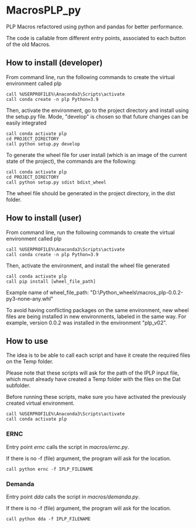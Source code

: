 # MacrosPLP_py

PLP Macros refactored using python and pandas for better performance.

The code is callable from different entry points, associated to each button of the old Macros.

## How to install (developer)

From command line, run the following commands to create the virtual environment called plp

```
call %USERPROFILE%\Anaconda3\Scripts\activate
call conda create -n plp Python=3.9
```

Then, activate the environment, go to the project directory and install using the setup.py file. Mode, "develop" is chosen so that future changes can be easily integrated

```
call conda activate plp
cd PROJECT_DIRECTORY
call python setup.py develop
```

To generate the wheel file for user install (which is an image of the current state of the project), the commands are the following:

```
call conda activate plp
cd PROJECT_DIRECTORY
call python setup.py sdist bdist_wheel
```

The wheel file should be generated in the project directory, in the dist folder.

## How to install (user)

From command line, run the following commands to create the virtual environment called plp

```
call %USERPROFILE%\Anaconda3\Scripts\activate
call conda create -n plp Python=3.9
```

Then, activate the environment, and install the wheel file generated

```
call conda activate plp
call pip install [wheel_file_path]
```

Example name of wheel_file_path: "D:\Python_wheels\macros_plp-0.0.2-py3-none-any.whl"

To avoid having conflicting packages on the same environment, new wheel files are being installed in new environments, labeled in the same way. For example, version 0.0.2 was installed in the environment "plp_v02".

## How to use

The idea is to be able to call each script and have it create the required files on the Temp folder.

Please note that these scripts will ask for the path of the IPLP input file, which must already have created a Temp folder with the files on the Dat subfolder.

Before running these scripts, make sure you have activated the previously created virtual environment.

```
call %USERPROFILE%\Anaconda3\Scripts\activate
call conda activate plp
```

### ERNC

Entry point _ernc_ calls the script in _macros/ernc.py_.

If there is no -f (file) argument, the program will ask for the location.

```
call python ernc -f IPLP_FILENAME
```

### Demanda

Entry point _dda_ calls the script in _macros/demanda.py_.

If there is no -f (file) argument, the program will ask for the location.

```
call python dda -f IPLP_FILENAME
```